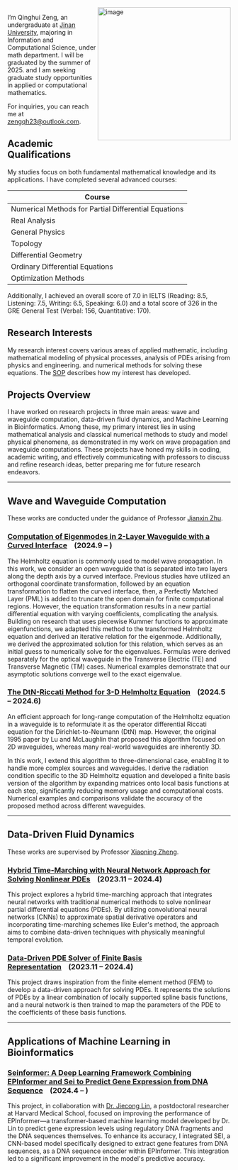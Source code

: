 <img src="https://github.com/user-attachments/assets/a838e8f8-d0f0-4ce5-b84f-5b5e5cbafecd" alt="image" width="300" align="right">

I’m Qinghui Zeng, an undergraduate at [Jinan University](https://english.jnu.edu.cn/), majoring in Information and Computational Science, under math department. I will be graduated by the summer of 2025. and I am seeking graduate study opportunities in applied or computational mathematics.

For inquiries, you can reach me at [zengqh23@outlook.com](mailto:zengqh23@outlook.com).

## Academic Qualifications
My studies focus on both fundamental mathematical knowledge and its applications. I have completed several advanced courses:

| Course                     |
|----------------------------|
| Numerical Methods for Partial Differential Equations |
| Real Analysis               |
| General Physics             |
| Topology                    |
| Differential Geometry       |
| Ordinary Differential Equations |
| Optimization Methods        |


Additionally, I achieved an overall score of 7.0 in IELTS (Reading: 8.5, Listening: 7.5, Writing: 6.5, Speaking: 6.0) and a total score of 326 in the GRE General Test (Verbal: 156, Quantitative: 170).

## Research Interests
My research interest covers various areas of applied mathematic, including mathematical modeling of physical processes, analysis of PDEs arising from physics and engineering. and numerical methods for solving these equations.
The [SOP](https://github.com/qhzeng-gittec/Qinghui_Zeng_CV/blob/main/Statement%20of%20Purpose.md) describes how my interest has developed.  
## Projects Overview
I have worked on research projects in three main areas: wave and waveguide computation, data-driven fluid dynamics, and Machine Learning in Bioinformatics. Among these, my primary interest lies in using mathematical analysis and classical numerical methods to study and model physical phenomena, as demonstrated in my work on wave propagation and waveguide computations. These projects have honed my skills in coding, academic writing, and effectively communicating with professors to discuss and refine research ideas, better preparing me for future research endeavors.

---
## Wave and Waveguide Computation
These works are conducted under the guidance of Professor [Jianxin Zhu](https://faculty.jnu.edu.cn/xxkxjsxy/zjx2/list.htm).

### [Computation of Eigenmodes in 2-Layer Waveguide with a Curved Interface](https://drive.google.com/file/d/1-giY1xNVN1cCthW2_tEGN3MSqhV22StS/view?usp=drive_link)&nbsp;&nbsp;&nbsp;&nbsp;(2024.9 – )
The Helmholtz equation is commonly used to model wave propagation. In this work, we consider an open waveguide that is separated into two layers along the depth axis by a curved interface. Previous studies have utilized an orthogonal coordinate transformation, followed by an equation transformation to flatten the curved interface, then, a Perfectly Matched Layer (PML) is added to truncate the open domain for finite computational regions. However, the equation transformation results in a new partial differential equation with varying coefficients, complicating the analysis. Building on research that uses piecewise Kummer functions to approximate eigenfunctions, we adapted this method to the transformed Helmholtz equation and derived an iterative relation for the eigenmode. Additionally, we derived the approximated solution for this relation, which serves as an initial guess to numerically solve for the eigenvalues. Formulas were derived separately for the optical waveguide in the Transverse Electric (TE) and Transverse Magnetic (TM) cases. Numerical examples demonstrate that our asymptotic solutions converge well to the exact eigenvalue.

### [The DtN-Riccati Method for 3-D Helmholtz Equation](https://drive.google.com/file/d/1-64_bIOeH3vN1deOnDFdYVuF5J6dVYmc/view?usp=drive_link)&nbsp;&nbsp;&nbsp;&nbsp;(2024.5 – 2024.6)
An efficient approach for long-range computation of the Helmholtz equation in a waveguide is to reformulate it as the operator differential Riccati equation for the Dirichlet-to-Neumann (DtN) map. However, the original 1995 paper by Lu and McLaughlin that proposed this algorithm focused on 2D waveguides, whereas many real-world waveguides are inherently 3D.

In this work, I extend this algorithm to three-dimensional case, enabling it to handle more complex sources and waveguides. I derive the radiation condition specific to the 3D Helmholtz equation and developed a finite basis version of the algorithm by expanding matrices onto local basis functions at each step, significantly reducing memory usage and computational costs. Numerical examples and comparisons validate the accuracy of the proposed method across different waveguides.

---

## Data-Driven Fluid Dynamics
These works are supervised by Professor [Xiaoning Zheng](https://scholar.google.com/citations?user=rXW31d8AAAAJ&hl=zh-CN).

### [Hybrid Time-Marching with Neural Network Approach for Solving Nonlinear PDEs](https://github.com/qhzeng-gittec/helloitisqinghui/blob/main/projects/data_driven_pde_solver.md)&nbsp;&nbsp;&nbsp;&nbsp;(2023.11 – 2024.4)
This project explores a hybrid time-marching approach that integrates neural networks with traditional numerical methods to solve nonlinear partial differential equations (PDEs). By utilizing convolutional neural networks (CNNs) to approximate spatial derivative operators and incorporating time-marching schemes like Euler's method, the approach aims to combine data-driven techniques with physically meaningful temporal evolution.

### [Data-Driven PDE Solver of Finite Basis Representation](https://github.com/qhzeng-gittec/helloitisqinghui/blob/main/projects/finite_basis_neural_solver.md)&nbsp;&nbsp;&nbsp;&nbsp;(2023.11 – 2024.4)
This project draws inspiration from the finite element method (FEM) to develop a data-driven approach for solving PDEs. It represents the solutions of PDEs by a linear combination of locally supported spline basis functions, and a neural network is then trained to map the parameters of the PDE to the coefficients of these basis functions.

---

## Applications of Machine Learning in Bioinformatics
### [Seinformer: A Deep Learning Framework Combining EPInformer and Sei to Predict Gene Expression from DNA Sequence](https://github.com/JasonLinjc/Seinformer)&nbsp;&nbsp;&nbsp;&nbsp;(2024.4 – )
This project, in collaboration with [Dr. Jiecong Lin](https://www.linkedin.com/in/jiecong-lin-0665902a2), a postdoctoral researcher at Harvard Medical School, focused on improving the performance of EPInformer—a transformer-based machine learning model developed by Dr. Lin to predict gene expression levels using regulatory DNA fragments and the DNA sequences themselves. To enhance its accuracy, I integrated SEI, a CNN-based model specifically designed to extract gene features from DNA sequences, as a DNA sequence encoder within EPInformer. This integration led to a significant improvement in the model's predictive accuracy.
